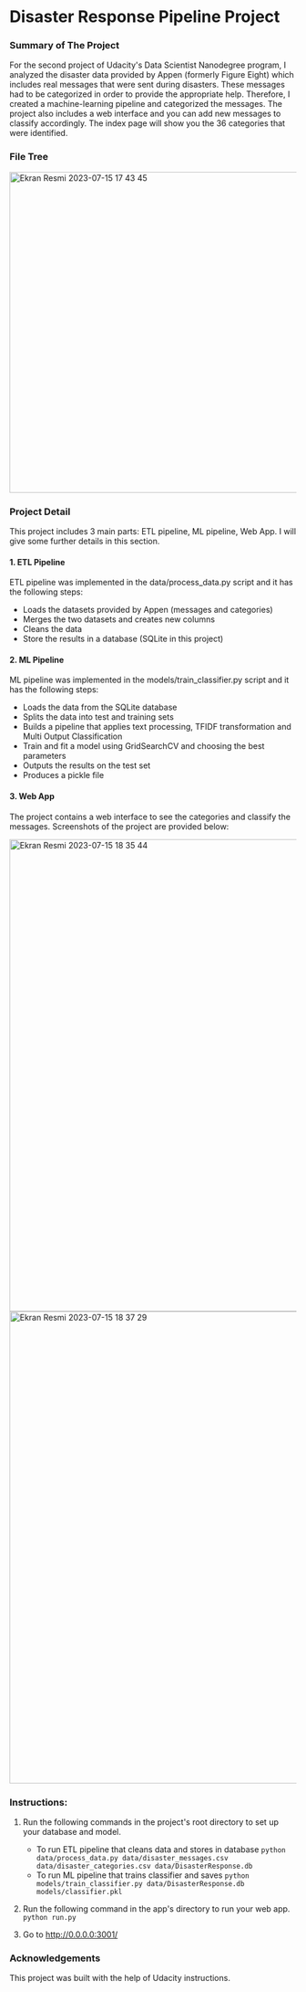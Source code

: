 # Disaster Response Pipeline Project

### Summary of The Project
For the second project of Udacity's Data Scientist Nanodegree program, I analyzed the disaster data provided by Appen (formerly Figure Eight) which includes real messages that were sent during disasters. These messages had to be categorized in order to provide the appropriate help. Therefore, I created a machine-learning pipeline and categorized the messages. The project also includes a web interface and you can add new messages to classify accordingly. The index page will show you the 36 categories that were identified. 

### File Tree
<img width="562" alt="Ekran Resmi 2023-07-15 17 43 45" src="https://github.com/dilanuslan/Udacity-Nanodegree-Project-2/assets/32961512/402f4dad-4786-49c4-9d03-b0b6591e9fa8">

### Project Detail
This project includes 3 main parts: ETL pipeline, ML pipeline, Web App. I will give some further details in this section. 

#### 1. ETL Pipeline
ETL pipeline was implemented in the data/process_data.py script and it has the following steps:
- Loads the datasets provided by Appen (messages and categories)
- Merges the two datasets and creates new columns
- Cleans the data
- Store the results in a database (SQLite in this project)

#### 2. ML Pipeline
ML pipeline was implemented in the models/train_classifier.py script and it has the following steps:
- Loads the data from the SQLite database
- Splits the data into test and training sets
- Builds a pipeline that applies text processing, TFIDF transformation and Multi Output Classification
- Train and fit a model using GridSearchCV and choosing the best parameters
- Outputs the results on the test set
- Produces a pickle file

#### 3. Web App
The project contains a web interface to see the categories and classify the messages. Screenshots of the project are provided below:

<img width="827" alt="Ekran Resmi 2023-07-15 18 35 44" src="https://github.com/dilanuslan/Udacity-Nanodegree-Project-2/assets/32961512/f02f7eea-91af-4614-b3c5-4dadbf7172e3">

<img width="827" alt="Ekran Resmi 2023-07-15 18 37 29" src="https://github.com/dilanuslan/Udacity-Nanodegree-Project-2/assets/32961512/a3736d69-67f0-4ba4-8886-ec7a04502688">

### Instructions:
1. Run the following commands in the project's root directory to set up your database and model.

    - To run ETL pipeline that cleans data and stores in database
        `python data/process_data.py data/disaster_messages.csv data/disaster_categories.csv data/DisasterResponse.db`
    - To run ML pipeline that trains classifier and saves
        `python models/train_classifier.py data/DisasterResponse.db models/classifier.pkl`

2. Run the following command in the app's directory to run your web app.
    `python run.py`

3. Go to http://0.0.0.0:3001/

### Acknowledgements
This project was built with the help of Udacity instructions.
